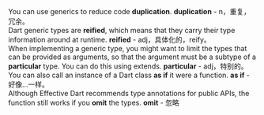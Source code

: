 You can use generics to reduce code **duplication**.
**duplication** - n，重复，冗余。<br>
Dart generic types are **reified**, which means that they carry their type information around at runtime.
**reified** - adj，具体化的，reify。<br>
When implementing a generic type, you might want to limit the types that can be provided as arguments, so that the argument must be a subtype of a **particular** type. You can do this using extends.
**particular** - adj，特别的。<br>
You can also call an instance of a Dart class **as if** it were a function. 
**as if** - 好像...一样。<br>
Although Effective Dart recommends type annotations for public APIs, the function still works if you **omit** the types.
**omit** - 忽略